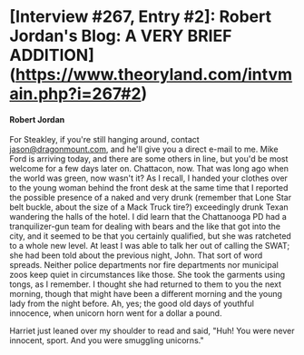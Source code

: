 # [Interview #267, Entry #2]: Robert Jordan's Blog: A VERY BRIEF ADDITION](https://www.theoryland.com/intvmain.php?i=267#2)

#### Robert Jordan

For Steakley, if you're still hanging around, contact jason@dragonmount.com, and he'll give you a direct e-mail to me. Mike Ford is arriving today, and there are some others in line, but you'd be most welcome for a few days later on. Chattacon, now. That was long ago when the world was green, now wasn't it? As I recall, I handed your clothes over to the young woman behind the front desk at the same time that I reported the possible presence of a naked and very drunk (remember that Lone Star belt buckle, about the size of a Mack Truck tire?) exceedingly drunk Texan wandering the halls of the hotel. I did learn that the Chattanooga PD had a tranquilizer-gun team for dealing with bears and the like that got into the city, and it seemed to be that you certainly qualified, but she was ratcheted to a whole new level. At least I was able to talk her out of calling the SWAT; she had been told about the previous night, John. That sort of word spreads. Neither police departments nor fire departments nor municipal zoos keep quiet in circumstances like those. She took the garments using tongs, as I remember. I thought she had returned to them to you the next morning, though that might have been a different morning and the young lady from the night before. Ah, yes; the good old days of youthful innocence, when unicorn horn went for a dollar a pound.

Harriet just leaned over my shoulder to read and said, "Huh! You were never innocent, sport. And you were smuggling unicorns."

